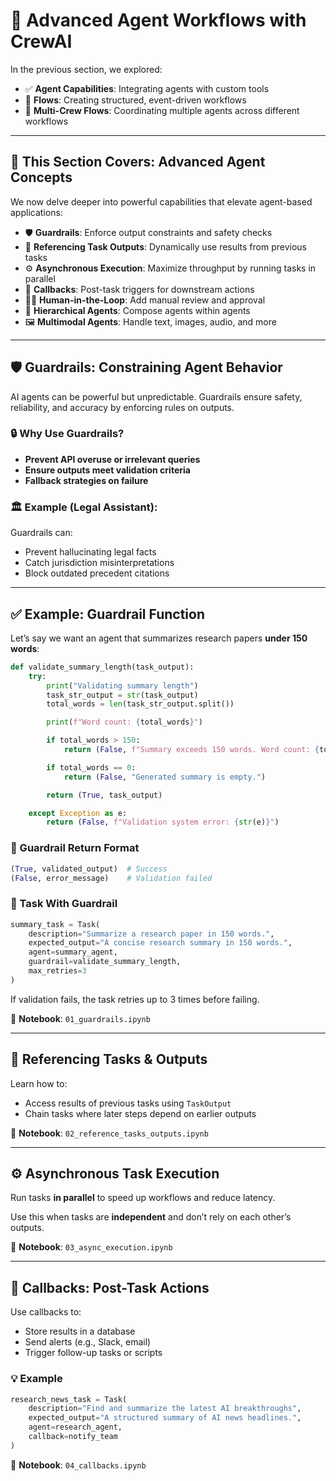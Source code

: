# 🧠 Advanced Agent Workflows with CrewAI

In the previous section, we explored:

* ✅ **Agent Capabilities**: Integrating agents with custom tools
* 🔁 **Flows**: Creating structured, event-driven workflows
* 🤝 **Multi-Crew Flows**: Coordinating multiple agents across different workflows

---

## 🚀 This Section Covers: Advanced Agent Concepts

We now delve deeper into powerful capabilities that elevate agent-based applications:

* 🛡️ **Guardrails**: Enforce output constraints and safety checks
* 🔗 **Referencing Task Outputs**: Dynamically use results from previous tasks
* ⚙️ **Asynchronous Execution**: Maximize throughput by running tasks in parallel
* 🔄 **Callbacks**: Post-task triggers for downstream actions
* 👨‍⚖️ **Human-in-the-Loop**: Add manual review and approval
* 🧱 **Hierarchical Agents**: Compose agents within agents
* 🖼️ **Multimodal Agents**: Handle text, images, audio, and more

---

## 🛡️ Guardrails: Constraining Agent Behavior

AI agents can be powerful but unpredictable. Guardrails ensure safety, reliability, and accuracy by enforcing rules on outputs.

### 🔒 Why Use Guardrails?

* **Prevent API overuse or irrelevant queries**
* **Ensure outputs meet validation criteria**
* **Fallback strategies on failure**

### 🏛️ Example (Legal Assistant):

Guardrails can:

* Prevent hallucinating legal facts
* Catch jurisdiction misinterpretations
* Block outdated precedent citations

---

## ✅ Example: Guardrail Function

Let’s say we want an agent that summarizes research papers **under 150 words**:

```python
def validate_summary_length(task_output):
    try:
        print("Validating summary length")
        task_str_output = str(task_output)
        total_words = len(task_str_output.split())

        print(f"Word count: {total_words}")

        if total_words > 150:
            return (False, f"Summary exceeds 150 words. Word count: {total_words}")

        if total_words == 0:
            return (False, "Generated summary is empty.")

        return (True, task_output)

    except Exception as e:
        return (False, f"Validation system error: {str(e)}")
```

### 🧪 Guardrail Return Format

```python
(True, validated_output)  # Success
(False, error_message)    # Validation failed
```

### 🧠 Task With Guardrail

```python
summary_task = Task(
    description="Summarize a research paper in 150 words.",
    expected_output="A concise research summary in 150 words.",
    agent=summary_agent,
    guardrail=validate_summary_length,
    max_retries=3
)
```

If validation fails, the task retries up to 3 times before failing.

📓 **Notebook**: `01_guardrails.ipynb`

---

## 🔗 Referencing Tasks & Outputs

Learn how to:

* Access results of previous tasks using `TaskOutput`
* Chain tasks where later steps depend on earlier outputs

📓 **Notebook**: `02_reference_tasks_outputs.ipynb`

---

## ⚙️ Asynchronous Task Execution

Run tasks **in parallel** to speed up workflows and reduce latency.

Use this when tasks are **independent** and don’t rely on each other’s outputs.

📓 **Notebook**: `03_async_execution.ipynb`

---

## 🔄 Callbacks: Post-Task Actions

Use callbacks to:

* Store results in a database
* Send alerts (e.g., Slack, email)
* Trigger follow-up tasks or scripts

### 💡 Example

```python
research_news_task = Task(
    description="Find and summarize the latest AI breakthroughs",
    expected_output="A structured summary of AI news headlines.",
    agent=research_agent,
    callback=notify_team
)
```

📓 **Notebook**: `04_callbacks.ipynb`

